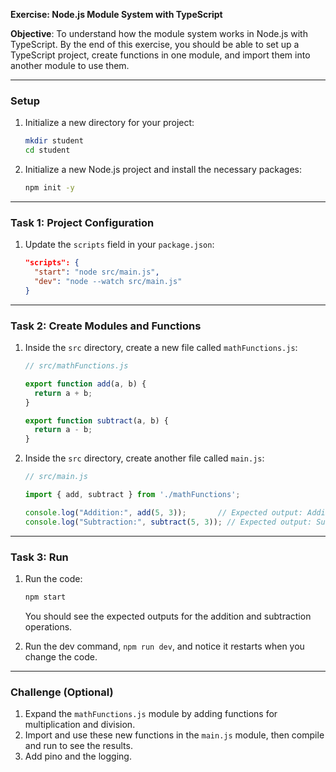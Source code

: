 **Exercise: Node.js Module System with TypeScript**

**Objective**: To understand how the module system works in Node.js with TypeScript. By the end of this exercise, you should be able to set up a TypeScript project, create functions in one module, and import them into another module to use them.

---

### **Setup**

1. Initialize a new directory for your project:
   ```bash
   mkdir student
   cd student
   ```

2. Initialize a new Node.js project and install the necessary packages:
   ```bash
   npm init -y
   ```

---

### **Task 1: Project Configuration**

1. Update the `scripts` field in your `package.json`:

    ```json
    "scripts": {
      "start": "node src/main.js",
      "dev": "node --watch src/main.js"
    }
    ```


---

### **Task 2: Create Modules and Functions**

1. Inside the `src` directory, create a new file called `mathFunctions.js`:

    ```js
    // src/mathFunctions.js

    export function add(a, b) {
      return a + b;
    }

    export function subtract(a, b) {
      return a - b;
    }
    ```

2. Inside the `src` directory, create another file called `main.js`:

    ```js
    // src/main.js

    import { add, subtract } from './mathFunctions';

    console.log("Addition:", add(5, 3));       // Expected output: Addition: 8
    console.log("Subtraction:", subtract(5, 3)); // Expected output: Subtraction: 2
    ```

---

### **Task 3: Run**

1. Run the code:

    ```bash
    npm start
    ```

    You should see the expected outputs for the addition and subtraction operations.

2. Run the dev command, `npm run dev`, and notice it restarts when you change the code.

---

### **Challenge (Optional)**

1. Expand the `mathFunctions.js` module by adding functions for multiplication and division.
2. Import and use these new functions in the `main.js` module, then compile and run to see the results.
3. Add pino and the logging.
